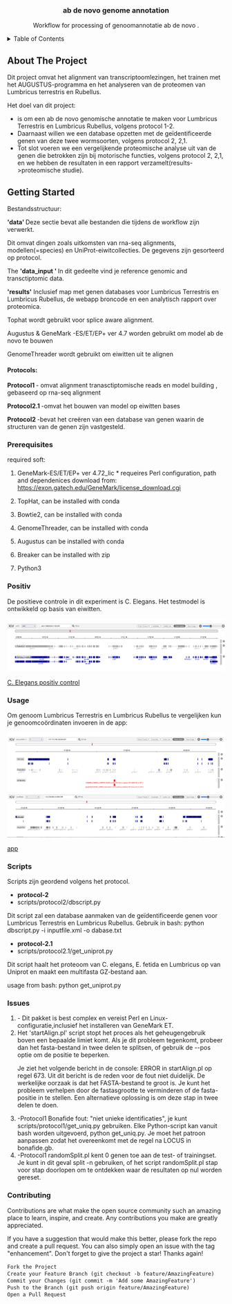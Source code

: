 
<!-- PROJECT LOGO -->


<h3 align="center">ab de novo genome annotation </h3>

  <p align="center">
    Workflow for processing of  genoomannotatie ab de novo .



<!-- TABLE OF CONTENTS -->
<details>
  <summary>Table of Contents</summary>
  <ol>
    <li>
      <a href="#about-the-project">About The Project</a>
      <ul>
        <li></li>
      </ul>
    </li>
    <li>
      <a href="#getting-started">Getting Started</a>
      <ul>
        <li><a href="#prerequisites">Prerequisites</a></li>
      </ul>
    </li>
    <li><a href="#usage">Usage</a></li>
    <li><a href="#Positiv">Positiv control</a></li>
    <li><a href="#contributing">Contributing</a></li>
    <li><a href="#Scripts">Scripts</a></li>
    <li><a href="#Issues">Issues</a></li>
  </ol>
</details>



<!-- ABOUT THE PROJECT -->
## About The Project

Dit project omvat het  alignment van transcriptoomlezingen, het trainen met het AUGUSTUS-programma 
en het analyseren van de proteomen van Lumbricus terrestris en Rubellus.

Het doel van dit project:

* is om een ab  de novo  genomische annotatie te maken voor Lumbricus Terrestris en Lumbricus Rubellus, volgens protocol 1-2. 
* Daarnaast willen we een database opzetten met de geïdentificeerde genen van deze twee wormsoorten, volgens protocol 2, 2,1. 
* Tot slot voeren we een vergelijkende proteomische analyse uit van de genen die betrokken zijn bij motorische functies,
 volgens protocol 2, 2,1, en we hebben de resultaten in een rapport verzamelt(results->proteomische studie).


<!-- GETTING STARTED -->
## Getting Started

Bestandsstructuur:


 <p> <strong> 'data'  </strong> Deze sectie bevat alle bestanden die tijdens de workflow zijn verwerkt.</p> 
 <p> Dit omvat dingen zoals uitkomsten van rna-seq alignments, modellen(=species) en UniProt-eiwitcollecties.
 De gegevens zijn gesorteerd op protocol.</p>


<p>  The <strong> 'data_input ' </strong>In dit gedeelte vind je reference genomic and transctiptomic data.  </p>

<p> <strong> 'results'</strong>  Inclusief map met genen databases voor Lumbricus Terrestris en Lumbricus Rubellus, 
de webapp broncode en een analytisch rapport over proteomica. </p> 
    
<p>  <string> Tophat</string>   wordt gebruikt voor splice aware   alignment.  </p> 
<p> <string> Augustus &  GeneMark</string>  -ES/ET/EP+ ver 4.7 worden gebruikt om model ab de novo te bouwen  </p>
<p> <string> GenomeThreader wordt gebruikt om eiwitten uit te alignen </string>  </p>

<h4>  Protocols: </h4>
 
  <p> <strong>Protocol1 </strong>  - omvat alignment  tranasctiptomische reads  en model building , gebaseerd op rna-seq  alignment</p>
  <p> <strong>Protocol2.1  </strong>-omvat het bouwen van model  op eiwitten bases  </p>
 <p>  <strong>Protocol2 </strong> -bevat het creëren van een database van genen waarin de structuren van de genen zijn vastgesteld. </p>

  
  


### Prerequisites

required soft:

1. GeneMark-ES/ET/EP+ ver 4.72_lic *
requeires Perl configuration, path and dependenices
download from: https://exon.gatech.edu/GeneMark/license_download.cgi

2. TopHat, can be installed with conda

3. Bowtie2, can be installed with conda

4. GenomeThreader, can be installed with conda

5. Augustus can be installed with conda
6. Breaker can be installed with zip

7. Python3



### Positiv 
De positieve controle in dit experiment is C. Elegans. Het testmodel is ontwikkeld op basis van eiwitten.  
 
 


  <a href="https://wclumterr.netlify.app/">
    <img src="https://github.com/ProjecticumDataScience/lumbricus/blob/master/images/product-screenshot/pc.png">
  </a>

<a href="https://wclumterr.netlify.app/"> C. Elegans positiv control</a>


### Usage

Om genoom Lumbricus Terrestris en Lumbricus Rubellus te vergelijken kun je genoomcoördinaten invoeren in de app:
 

  <a href="https://wclumterr.netlify.app/">
    <img src="https://github.com/ProjecticumDataScience/lumbricus/blob/master/images/product-screenshot/usage.png">
  </a>

<a href="https://genomewclumterr.netlify.app/"> app </a>

### Scripts

Scripts zijn geordend volgens het protocol.

* <strong> protocol-2 </strong>
* scripts/protocol2/dbscript.py

 Dit script zal een database aanmaken van de geïdentificeerde genen voor Lumbricus Terrestris en Lumbricus Rubellus.
 Gebruik in bash: 
python dbscript.py -i inputfile.xml -o dabase.txt
 
* <strong> protocol-2.1  </strong>
*  scripts/protocol2.1/get_uniprot.py


 Dit script haalt het proteoom van C. elegans, E. fetida en Lumbricus op van Uniprot en maakt een multifasta GZ-bestand aan.

usage from bash: 
python get_uniprot.py
 

### Issues

<ol>
  <li> - Dit pakket is best complex en vereist Perl en Linux-configuratie,inclusief het installeren van GeneMark ET.</li>
<li> Het 'startAlign.pl' script stopt het proces als het geheugengebruik boven een bepaalde limiet komt. Als je dit probleem tegenkomt, 
probeer dan het fasta-bestand in twee delen te splitsen, of gebruik de --pos optie om de positie te beperken.
<p>
Je ziet het volgende bericht in de console: ERROR in startAlign.pl op regel 673. 
Uit dit bericht is de reden voor de fout niet duidelijk. De werkelijke oorzaak is dat het FASTA-bestand te groot is.
 Je kunt het probleem verhelpen door 
de fastasgrootte te verminderen of de fasta-positie in te stellen. Een alternatieve 
oplossing is om deze stap in twee delen te doen. </p>

 </li>
  <li>-Protocol1 
   Bonafide fout: "niet unieke identificaties", je kunt scripts/protocol1/get_uniq.py gebruiken. 
   Elke Python-script kan vanuit bash worden uitgevoerd, python get_uniq.py. 
   Je moet het patroon aanpassen zodat het overeenkomt met de regel na LOCUS in bonafide.gb.
  </li>

<li>-Protocol1 randomSplit.pl kent 0 genen toe aan de test- of trainingset. Je kunt in dit geval split -n gebruiken, 
of het script randomSplit.pl stap voor stap doorlopen om te ontdekken waar de resultaten op nul worden gereset.</li> 
</ol>





### Contributing

Contributions are what make the open source community such an amazing place to learn, inspire, and create. Any contributions you make are greatly appreciated.

If you have a suggestion that would make this better, please fork the repo and create a pull request. You can also simply open an issue with the tag "enhancement". Don't forget to give the project a star! Thanks again!

    Fork the Project
    Create your Feature Branch (git checkout -b feature/AmazingFeature)
    Commit your Changes (git commit -m 'Add some AmazingFeature')
    Push to the Branch (git push origin feature/AmazingFeature)
    Open a Pull Request
